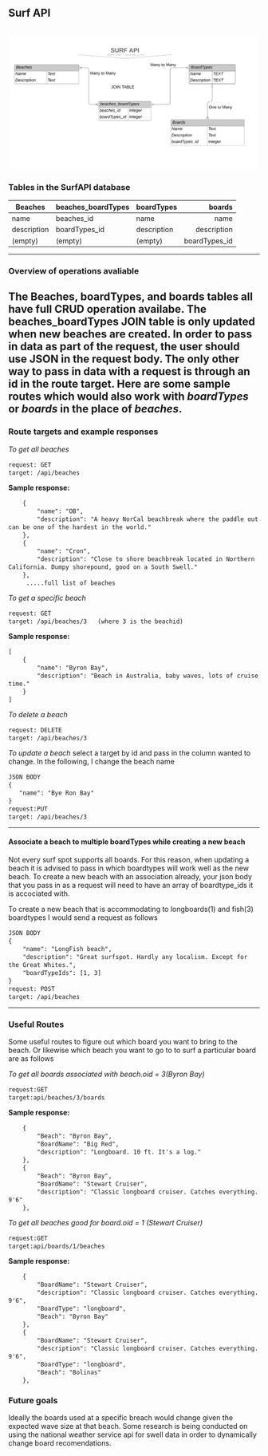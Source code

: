 ## Surf API

![image of Entity Relationship Diagram](media/surferd.png)
---
### Tables in the SurfAPI database

Beaches | beaches_boardTypes | boardTypes | boards
------- | ---------------- | ---------- | ---------:
name  | beaches_id | name | name
description  | boardTypes_id | description  | description
(empty)    | (empty)    | (empty)     | boardTypes_id

---
### Overview of operations avaliable

The Beaches, boardTypes, and boards tables all have full CRUD operation availabe. The beaches_boardTypes JOIN table is only updated when new beaches are created. In order to pass in data as part of the request, the user should use JSON in the request body. The only other way to pass in data with a request is through an id in the route target. Here are some sample routes which would also work with *boardTypes* or *boards* in the place of *beaches*.
---
### Route targets and example responses
*_To get all beaches_*
```
request: GET
target:	/api/beaches
```
**Sample response:**
```
    {
        "name": "OB",
        "description": "A heavy NorCal beachbreak where the paddle out can be one of the hardest in the world."
    },
    {
        "name": "Cron",
        "description": "Close to shore beachbreak located in Northern California. Dumpy shorepound, good on a South Swell."
    },
	 .....full list of beaches
```

*_To get a specific beach_*
```
request: GET	
target: /api/beaches/3   (where 3 is the beachid)
```
**Sample response:**
```
[
    {
        "name": "Byron Bay",
        "description": "Beach in Australia, baby waves, lots of cruise time."
    }
]
```
*_To delete a beach_*
```
request: DELETE	
target: /api/beaches/3
```
*_To update a beach_* select a target by id and pass in the column wanted to change. In the following, I change the beach name
```
JSON BODY
{
   "name": "Bye Ron Bay"
}
request:PUT
target: /api/beaches/3
```
---
#### Associate a beach to multiple boardTypes while creating a new beach
Not every surf spot supports all boards. For this reason, when updating a beach it is advised to pass in which boardtypes will work well as the new beach. To create a new beach with an association already, your json body that you pass in as a request will need to have an array of boardtype_ids it is accociated with.

To create a new beach that is accommodating to longboards(1) and fish(3) boardtypes I would send a request as follows

```
JSON BODY
{
	"name": "LongFish beach",
	"description": "Great surfspot. Hardly any localism. Except for the Great Whites.",
	"boardTypeIds": [1, 3]
}
request: POST
target: /api/beaches
```
---
### Useful Routes
Some useful routes to figure out which board you want to bring to the beach. Or likewise which beach you want to go to to surf a particular board are as follows

*_To get all boards associated with beach.oid = 3(Byron Bay)_*
```
request:GET
target:api/beaches/3/boards
```
**Sample response:**
```
    {
        "Beach": "Byron Bay",
        "BoardName": "Big Red",
        "description": "Longboard. 10 ft. It's a log."
    },
    {
        "Beach": "Byron Bay",
        "BoardName": "Stewart Cruiser",
        "description": "Classic longboard cruiser. Catches everything. 9'6"
    },
```
*_To get all beaches good for board.oid = 1 (Stewart Cruiser)_*
```
request:GET
target:api/boards/1/beaches
```
**Sample response:**
```
    {
        "BoardName": "Stewart Cruiser",
        "description": "Classic longboard cruiser. Catches everything. 9'6",
        "BoardType": "longboard",
        "Beach": "Byron Bay"
    },
    {
        "BoardName": "Stewart Cruiser",
        "description": "Classic longboard cruiser. Catches everything. 9'6",
        "BoardType": "longboard",
        "Beach": "Bolinas"
    },
```
### Future goals
Ideally the boards used at a specific breach would change given the expected wave size at that beach. Some research is being conducted on using the national weather service api for swell data in order to dynamically change board recomendations.
